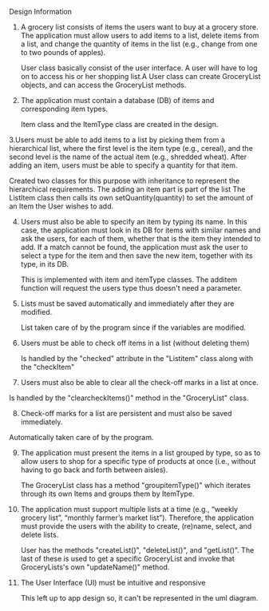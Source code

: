 Design Information

1. A grocery list consists of items the users want to buy at a grocery store. The application must allow users to add items to a list, delete items from a list, and change the quantity of items in the list (e.g., change from one to two pounds of apples).
    
    User class basically consist of the user interface. A user will have to log on to access his or her shopping list.A User class can create GroceryList objects, and can access the GroceryList methods.
2. The application must contain a database (DB) of ​items​ and corresponding ​item types​.
    
    Item class and the ItemType class are created in the design.

3.Users must be able to add items to a list by picking them from a hierarchical list, where the first level is the item type (e.g., cereal), and the second level is the name of the actual item (e.g., shredded wheat). After adding an item, users must be able to specify a quantity for that item.
  
   Created two classes for this purpose with inheritance to represent the hierarchical requirements. The adding an item part is part of the list
    The ListItem class then calls its own setQuantity(quantity) to set the amount of an Item the User wishes to add.
    
4. Users must also be able to specify an item by typing its name. In this case, the application must look in its DB for items with similar names and ask the users, for each of them, whether that is the item they intended to add. If a match cannot be found, the application must ask the user to select a type for the item and then save the new item, together with its type, in its DB.
    
    This is implemented with item and itemType classes. The additem function will request the users type thus doesn't need a parameter.
    
5. Lists must be saved automatically and immediately after they are modified.

    List taken care of by the program since if the variables are modified.

6. Users must be able to check off items in a list (without deleting them)

    Is handled by the "checked" attribute in the "Listitem" class along with the "checkItem"
    
7. Users must also be able to clear all the check-off marks in a list at once.

  Is handled by the "clearcheckItems()" method in the "GroceryList" class.

8. Check-off marks for a list are persistent and must also be saved immediately.

 Automatically taken care of by the program.
 
9. The application must present the items in a list grouped by type, so as to allow users to shop for a specific type of products at once (i.e., without having to go back and forth between aisles).

    The GroceryList class has a method "groupitemType()" which iterates through its own Items and groups them by ItemType.
    
10. The application must support multiple lists at a time (e.g., “weekly grocery list”, “monthly farmer’s market list”). Therefore, the application must provide the users with the ability to create, (re)name, select, and delete lists.

     User has the methods "createList()", "deleteList()", and "getList()". The last of these is used to get a specific GroceryList and invoke that GroceryLists's own "updateName()" method.
11. The User Interface (UI) must be intuitive and responsive

    This left up to app design so, it can't be represented in the uml diagram.
